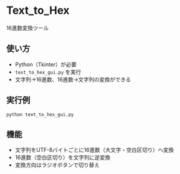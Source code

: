 # Text_to_Hex

16進数変換ツール

## 使い方
- Python（Tkinter）が必要
- `text_to_hex_gui.py` を実行
- 文字列→16進数、16進数→文字列の変換ができる

## 実行例
```
python text_to_hex_gui.py
```

## 機能
- 文字列をUTF-8バイトごとに16進数（大文字・空白区切り）へ変換
- 16進数（空白区切り）を文字列に逆変換
- 変換方向はラジオボタンで切り替え
